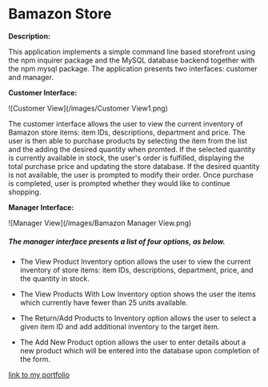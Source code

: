 <h1>Bamazon Store</h1>

**Description:**

This application implements a simple command line based storefront using the npm inquirer package and the MySQL database backend together with the npm mysql package. The application presents two interfaces: customer and manager.

**Customer Interface:**

![Customer View](/images/Customer View1.png)

The customer interface allows the user to view the current inventory of Bamazon store items: item IDs, descriptions, department and price. The user is then able to purchase products by selecting the item from the list and the adding the desired quantity when promted. If the selected quantity is currently available in stock, the user's order is fulfilled, displaying the total purchase price and updating the store database. If the desired quantity is not available, the user is prompted to modify their order. Once purchase is completed, user is prompted whether they would like to continue shopping.

**Manager Interface:**

![Manager View](/images/Bamazon Manager View.png)

<h5>The manager interface presents a list of four options, as below.</h5>

* The View Product Inventory option allows the user to view the current inventory of store items: item IDs, descriptions, department, price, and the quantity in stock.

* The View Products With Low Inventory option shows the user the items which currently have fewer   than 25 units available.

* The Return/Add Products to Inventory option allows the user to select a given item ID and add additional inventory to the target item.

* The Add New Product option allows the user to enter details about a new product which will be entered into the database upon completion of the form.


[link to my portfolio]()